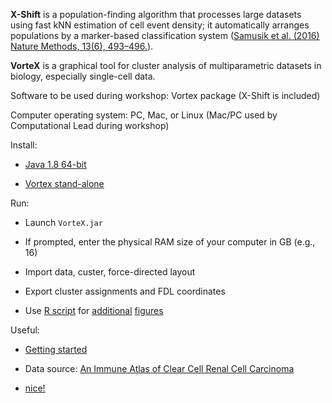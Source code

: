 
**X-Shift** is a population-finding algorithm that processes large datasets using fast kNN estimation of cell event density; it automatically arranges populations by a marker-based classification system ([Samusik et al. (2016) Nature Methods, 13(6), 493–496.](https://www.nature.com/articles/nmeth.3863)).

**VorteX** is a graphical tool for cluster analysis of multiparametric datasets in biology, especially single-cell data.

Software to be used during workshop: Vortex package (X-Shift is included)

Computer operating system: PC, Mac, or Linux (Mac/PC used by Computational Lead during workshop)

Install:

  - [Java 1.8 64-bit](http://www.oracle.com/technetwork/java/javase/downloads/jre8-downloads-2133155.html)
  
  - [Vortex stand-alone](https://github.com/nolanlab/vortex/releases)

Run:

  - Launch `VorteX.jar`
  
  - If prompted, enter the physical RAM size of your computer in GB (e.g., 16)
  
  - Import data, custer, force-directed layout
  
  - Export cluster assignments and FDL coordinates
  
  - Use [R script](https://github.com/raredd/cytof/blob/master/01-xshift.R) for [additional](https://github.com/raredd/cytof/blob/master/out/pl1.pdf) [figures](https://github.com/raredd/cytof/blob/master/out/pl2.pdf)

Useful:
  
  - [Getting started](https://github.com/nolanlab/vortex/wiki/Getting-Started)
  
  - Data source: [An Immune Atlas of Clear Cell Renal Cell Carcinoma](https://www.ncbi.nlm.nih.gov/pubmed/28475899)
  
  - [nice!](https://en.wikipedia.org/wiki/Nice_(Unix))
